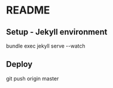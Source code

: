 # README

## Setup - Jekyll environment
bundle exec jekyll serve --watch

## Deploy
git push origin master
